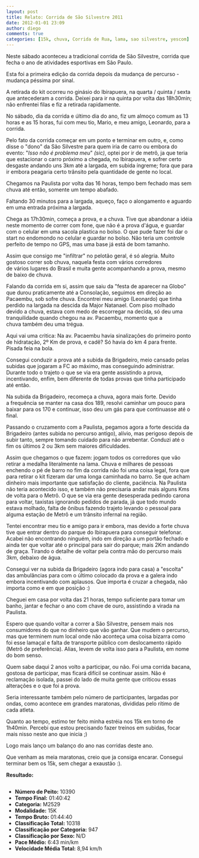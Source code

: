 ```yaml
---
layout: post
title: Relato: Corrida de São Silvestre 2011
date: 2012-01-01 23:09
author: diego
comments: true
categories: [15k, chuva, Corrida de Rua, lama, sao silvestre, yescom]
---
```

Neste sábado aconteceu a tradicional corrida de São Silvestre, corrida que fecha o ano de atividades esportivas em São Paulo.
<div class="moldura"><a class="lightbox" href="http://www.diegoronan.com.br/diegoronan/wp-content/uploads/2011/12/pic_ss01.JPG"><img class="imgTitulo" src="http://www.diegoronan.com.br/diegoronan/wp-content/uploads/2011/12/pic_ss01.JPG" alt="" /></a></div>
Esta foi a primeira edição da corrida depois da mudança de percurso - mudança péssima por sinal.

A retirada do kit ocorreu no ginásio do Ibirapuera, na quarta / quinta / sexta que antecederam a corrida. Deixei para ir na quinta por volta das 18h30min; não enfrentei filas e fiz a retirada rapidamente.

No sábado, dia da corrida e último dia do ano, fiz um almoço comum as 13 horas e as 15 horas, fui com meu tio, Mario, e meu amigo, Leonardo, para a corrida.

Pelo fato da corrida começar em um ponto e terminar em outro, e, como disse o "dono" da São Silvestre para quem iria de carro ou embora do evento: "<em>Isso não é problema meu</em>"<em> (sic)</em>, optei por ir de metrô, ja que teria que estacionar o carro próximo a chegada, no Ibirapuera, e sofrer certo desgaste andando uns 3km até a largada, em subida íngreme; fora que para ir embora peagaria certo trânsito pela quantidade de gente no local.
<div class="moldura"><a class="lightbox" href="http://www.diegoronan.com.br/diegoronan/wp-content/uploads/2011/12/pic_ss02.JPG"><img class="imgTitulo" src="http://www.diegoronan.com.br/diegoronan/wp-content/uploads/2011/12/pic_ss02.JPG" alt="" /></a></div>
Chegamos na Paulista por volta das 16 horas, tempo bem fechado mas sem chuva até então, somente um tempo abafado.

Faltando 30 minutos para a largada, aqueço, faço o alongamento e aguardo em uma entrada próxima a largada.

Chega as 17h30min, começa a prova, e a chuva. Tive que abandonar a idéia neste momento de correr com fone, que não é a prova d'água, e guardar com o celular em uma sacola plastica no bolso. O que pude fazer foi dar o start no endomondo no celular e guardar no bolso. Não teria um controle perfeito de tempo no GPS, mas uma base já está de bom tamanho.

Assim que consigo me "infiltrar" no pelotão geral, é só alegria. Muito gostoso correr sob chuva, naquela festa com vários corredores de vários lugares do Brasil e muita gente acompanhando a prova, mesmo de baixo de chuva.

Falando da corrida em si, assim que saiu da "festa de aparecer na Globo" que durou praticamente até a Consolação, seguimos em direção ao Pacaembu, sob sofre chuva. Encontrei meu amigo (Leonardo) que tinha perdido na largada na descida da Major Natanael. Com piso molhado devido a chuva, estava com medo de escorregar na decida, só deu uma tranquilidade quando chegou na av. Pacaembu, momento que a chuva também deu uma trégua.

Aqui vai uma critica: Na av. Pacaembu havia sinalizações do primeiro ponto de hidratação, 2º Km de prova, e cadê? Só havia do km 4 para frente. Pisada feia na bola.
<div class="moldura"><a class="lightbox" href="http://www.diegoronan.com.br/diegoronan/wp-content/uploads/2011/12/pic_ss03.JPG"><img class="imgTitulo" src="http://www.diegoronan.com.br/diegoronan/wp-content/uploads/2011/12/pic_ss03.JPG" alt="" /></a></div>
Consegui conduzir a prova até a subida da Brigadeiro, meio cansado pelas subidas que jogaram a FC ao máximo, mas conseguindo administrar. Durante todo o trajeto o que se via era gente assistindo a prova, incentivando, enfim, bem diferente de todas provas que tinha participado até então.

Na subida da Brigadeiro, recomeça a chuva, agora mais forte. Devido a frequência se manter na casa dos 189, resolvi caminhar um pouco para baixar para os 170 e continuar, isso deu um gás para que continuasse até o final.

Passando o cruzamento com a Paulista, pegamos agora a forte descida da Brigadeiro (antes subida no percurso antigo), alívio, mas perigoso depois de subir tanto, sempre tomando cuidado para não arrebentar. Conduzi até o fim os últimos 2 ou 3km sem maiores dificuldades.

Assim que chegamos o que fazem: jogam todos os corredores que vão retirar a medalha literalmente na lama. Chuva e milhares de pessoas enchendo o pé de barro no fim da corrida não foi uma coisa legal, fora que para retirar o kit fizeram dar uma longa caminhada no barro. Se que acham dinheiro mais importante que satisfação do cliente, paciência. Na Paulista não teria acontecido isso, e também não precisaria andar mais alguns Kms de volta para o Metrô. O que se via era gente desesperada pedindo carona para voltar, taxistas ignorando pedidos de parada, já que todo mundo estava molhado, falta de ônibus fazendo trajeto levando o pessoal para alguma estação de Metrô e um trânsito infernal na região.

Tentei encontrar meu tio e amigo para ir embora, mas devido a forte chuva tive que entrar dentro do parque do Ibirapuera para conseguir telefonar. Acabei não encontrando ninguém, indo em direção a um portão fechado e ainda ter que voltar até o principal para sair do parque; mais 2Km andando de graça. Tirando o detalhe de voltar pela contra mão do percurso mais 3km, debaixo de água.

Consegui ver na subida da Brigadeiro (agora indo para casa) a "escolta" das ambulâncias para com o último colocado da prova e a galera indo embora incentivando com aplausos. Que importa é cruzar a chegada, não importa como e em que posição :)

Cheguei em casa por volta das 21 horas, tempo suficiente para tomar um banho, jantar e fechar o ano com chave de ouro, assistindo a virada na Paulista.

Espero que quando voltar a correr a São Silvestre, pensem mais nos consumidores do que no dinheiro que vão ganhar. Que mudem o percurso, mas que terminem num local onde não aconteça uma coisa bizarra como foi esse lamaçal e falta de transporte público com deslocamento rápido (Metrô de preferência). Alias, levem de volta isso para a Paulista, em nome do bom senso.

Quem sabe daqui 2 anos volto a participar, ou não. Foi uma corrida bacana, gostosa de participar, mas ficará difícil se continuar assim. Não é reclamação isolada, passei do lado de muita gente que criticou essas alterações e o que foi a prova.

Seria interessante também pelo número de participantes, largadas por ondas, como acontece em grandes maratonas, divididas pelo rítimo de cada atleta.

Quanto ao tempo, estimo ter feito minha estréia nos 15k em torno de 1h40min. Percebi que estou precisando fazer treinos em subidas, focar mais nisso neste ano que inicia ;)

Logo mais lanço um balanço do ano nas corridas deste ano.

Que venham as meia maratonas, creio que ja consiga encarar. Consegui terminar bem os 15k, sem chegar a exaustão :).

<strong>Resultado:</strong>
<div class="moldura"><a class="lightbox cboxElement" href="http://www.diegoronan.com.br/diegoronan/wp-content/uploads/2011/12/ss2011_big.jpg"><img src="http://www.diegoronan.com.br/diegoronan/wp-content/uploads/2011/12/ss2011.jpg" alt="" /></a></div>
<ul>
	<li><strong>Número de Peito:</strong> 10390</li>
	<li><strong>Tempo Final:</strong> 01:40:42</li>
	<li><strong>Categoria:</strong> M2529</li>
	<li><strong>Modalidade:</strong> 15K</li>
	<li><strong>Tempo Bruto:</strong> 01:44:40</li>
	<li><strong>Classificação Total:</strong> 10318</li>
	<li><strong>Classificação por Categoria:</strong> 947</li>
	<li><strong>Classificação por Sexo:</strong> N/D</li>
	<li><strong>Pace Médio:</strong> 6:43 min/km</li>
	<li><strong> Velocidade Média Total:</strong> 8,94 km/h</li>
</ul>
&nbsp;

&nbsp;
